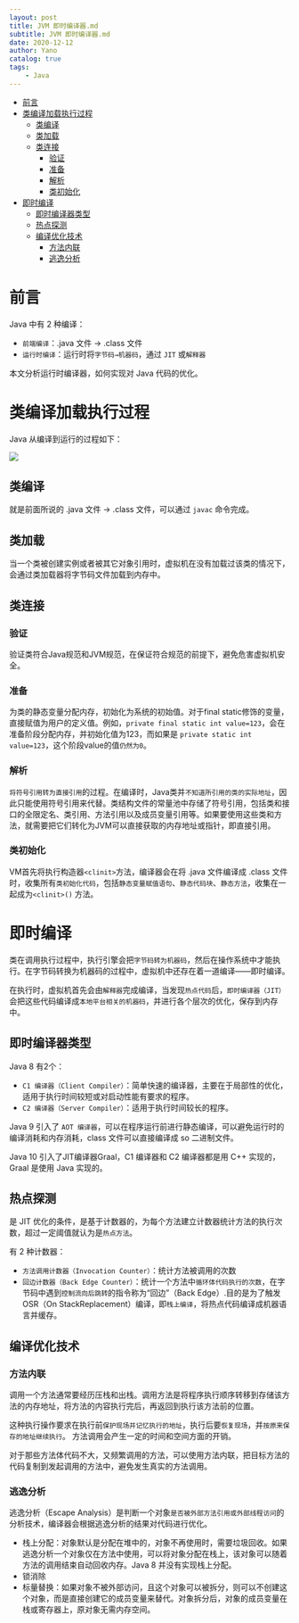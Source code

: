 ```yaml
---
layout: post
title: JVM 即时编译器.md
subtitle: JVM 即时编译器.md
date: 2020-12-12
author: Yano
catalog: true
tags:
    - Java
---
```



- [前言](#前言)
- [类编译加载执行过程](#类编译加载执行过程)
  - [类编译](#类编译)
  - [类加载](#类加载)
  - [类连接](#类连接)
    - [验证](#验证)
    - [准备](#准备)
    - [解析](#解析)
    - [类初始化](#类初始化)
- [即时编译](#即时编译)
  - [即时编译器类型](#即时编译器类型)
  - [热点探测](#热点探测)
  - [编译优化技术](#编译优化技术)
    - [方法内联](#方法内联)
    - [逃逸分析](#逃逸分析)

# 前言

Java 中有 2 种编译：
- `前端编译`：.java 文件 → .class 文件
- `运行时编译`：运行时将`字节码→机器码`，通过 `JIT` 或`解释器`

本文分析运行时编译器，如何实现对 Java 代码的优化。

# 类编译加载执行过程

Java 从编译到运行的过程如下：

![](http://yano.oss-cn-beijing.aliyuncs.com/2020-12-12-101818.jpg)

## 类编译

就是前面所说的 .java 文件 → .class 文件，可以通过 `javac` 命令完成。

## 类加载

当一个类被创建实例或者被其它对象引用时，虚拟机在没有加载过该类的情况下，会通过类加载器将字节码文件加载到内存中。

## 类连接

### 验证

验证类符合Java规范和JVM规范，在保证符合规范的前提下，避免危害虚拟机安全。

### 准备

为类的静态变量分配内存，初始化为系统的初始值。对于final static修饰的变量，直接赋值为用户的定义值。例如，`private final static int value=123`，会在准备阶段分配内存，并初始化值为123，而如果是 `private static int value=123`，这个阶段value的值`仍然为0`。

### 解析

`将符号引用转为直接引用`的过程。在编译时，Java类并`不知道所引用的类的实际地址`，因此只能使用符号引用来代替。类结构文件的常量池中存储了符号引用，包括类和接口的全限定名、类引用、方法引用以及成员变量引用等。如果要使用这些类和方法，就需要把它们转化为JVM可以直接获取的内存地址或指针，即直接引用。

### 类初始化

VM首先将执行构造器`<clinit>`方法，编译器会在将 .java 文件编译成 .class 文件时，收集所有`类初始化代码`，包括`静态变量赋值语句`、`静态代码块`、`静态方法`，收集在一起成为`<clinit>()` 方法。

# 即时编译

类在调用执行过程中，执行引擎会把`字节码转为机器码`，然后在操作系统中才能执行。在字节码转换为机器码的过程中，虚拟机中还存在着一道编译——即时编译。

在执行时，虚拟机首先会由`解释器`完成编译，当发现`热点代码`后，`即时编译器（JIT）`会把这些代码编译成`本地平台相关的机器码`，并进行各个层次的优化，保存到内存中。

## 即时编译器类型

Java 8 有2个：
- `C1 编译器（Client Compiler）`：简单快速的编译器，主要在于局部性的优化，适用于执行时间较短或对启动性能有要求的程序。
- `C2 编译器（Server Compiler）`：适用于执行时间较长的程序。

Java 9 引入了 `AOT 编译器`，可以在程序运行前进行静态编译，可以避免运行时的编译消耗和内存消耗，class 文件可以直接编译成 so 二进制文件。

Java 10 引入了JIT编译器Graal，C1 编译器和 C2 编译器都是用 C++ 实现的，Graal 是使用 Java 实现的。

## 热点探测

是 JIT 优化的条件，是基于计数器的，为每个方法建立计数器统计方法的执行次数，超过一定阈值就认为是`热点方法`。

有 2 种计数器：
- `方法调用计数器（Invocation Counter）`：统计方法被调用的次数
- `回边计数器（Back Edge Counter）`：统计一个方法中`循环体代码执行的次数`，在字节码中遇到`控制流向后跳转`的指令称为“回边”（Back Edge）.目的是为了触发OSR（On StackReplacement）编译，即`栈上编译`，将热点代码编译成机器语言并缓存。

## 编译优化技术

### 方法内联

调用一个方法通常要经历压栈和出栈。调用方法是将程序执行顺序转移到存储该方法的内存地址，将方法的内容执行完后，再返回到执行该方法前的位置。

这种执行操作要求在执行前`保护现场并记忆执行的地址`，执行后要`恢复现场`，并`按原来保存的地址继续执行`。 方法调用会产生一定的时间和空间方面的开销。

对于那些方法体代码不大，又频繁调用的方法，可以使用方法内联，把目标方法的代码复制到发起调用的方法中，避免发生真实的方法调用。

### 逃逸分析

逃逸分析（Escape Analysis）是判断一个对象`是否被外部方法引用或外部线程访问`的分析技术，编译器会根据逃逸分析的结果对代码进行优化。

- 栈上分配：对象默认是分配在堆中的，对象不再使用时，需要垃圾回收。如果逃逸分析一个对象仅在方法中使用，可以将对象分配在栈上，该对象可以随着方法的调用结束自动回收内存。Java 8 并没有实现栈上分配。
- 锁消除
- 标量替换：如果对象不被外部访问，且这个对象可以被拆分，则可以不创建这个对象，而是直接创建它的成员变量来替代。对象拆分后，对象的成员变量在栈或寄存器上，原对象无需内存空间。
